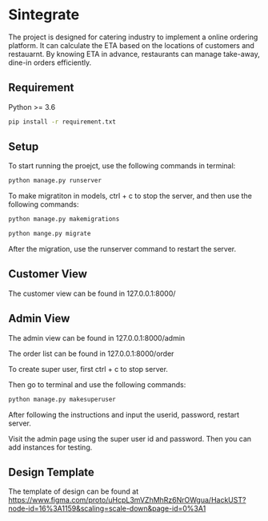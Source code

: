 # Sintegrate
The project is designed for catering industry to implement a online ordering platform. It can calculate the ETA based on the locations of customers and restauarnt. By knowing ETA in advance, restaurants can manage take-away, dine-in orders efficiently.

## Requirement
  Python >= 3.6
  
  ```bash
  pip install -r requirement.txt
  ```
## Setup
  
  To start running the proejct, use the following commands in terminal:
  ```bash
  python manage.py runserver
  ```
  To make migratiton in models, ctrl + c to stop the server, and then use the following commands:
  ```bash
  python manage.py makemigrations
  
  python mange.py migrate
  ```
  After the migration, use the runserver command to restart the server.
 
## Customer View
  The customer view can be found in 127.0.0.1:8000/
  
## Admin View
  The admin view can be found in 127.0.0.1:8000/admin
  
  The order list can be found in 127.0.0.1:8000/order
   
  To create super user, first ctrl + c to stop server.
  
  Then go to terminal and use the following commands:
  ```bash
  python manage.py makesuperuser
  ```
  After following the instructions and input the userid, password, restart server.
  
  Visit the admin page using the super user id and password. Then you can add instances for testing.
  
## Design Template
  The template of design can be found at https://www.figma.com/proto/uHcpL3mVZhMhRz6NrOWgua/HackUST?node-id=16%3A1159&scaling=scale-down&page-id=0%3A1
